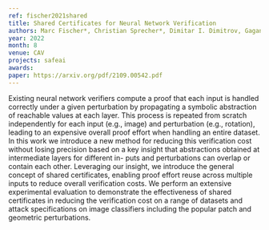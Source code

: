 ```yaml
---
ref: fischer2021shared
title: Shared Certificates for Neural Network Verification 
authors: Marc Fischer*, Christian Sprecher*, Dimitar I. Dimitrov, Gagandeep Singh, Martin Vechev
year: 2022
month: 8
venue: CAV 
projects: safeai
awards:
paper: https://arxiv.org/pdf/2109.00542.pdf 
---
```


Existing neural network verifiers compute a proof that each input is handled correctly under a given perturbation by propagating a symbolic abstraction of reachable values at each layer. This process is repeated from scratch independently for each input (e.g., image) and perturbation (e.g., rotation), leading to an expensive overall proof effort when handling an entire dataset. In this work we introduce a new method for reducing this verification cost without losing precision based on a key insight that abstractions obtained at intermediate layers for different in- puts and perturbations can overlap or contain each other. Leveraging our insight, we introduce the general concept of shared certificates, enabling proof effort reuse across multiple inputs to reduce overall verification costs. We perform an extensive experimental evaluation to demonstrate the effectiveness of shared certificates in reducing the verification cost on a range of datasets and attack specifications on image classifiers including the popular patch and geometric perturbations.
